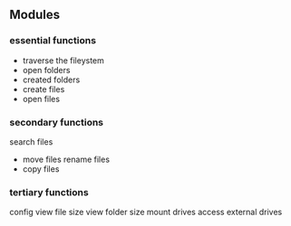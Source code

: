 ## Modules
### essential functions
* traverse the fileystem
* open folders
* created folders
* create files
* open files
### secondary functions
search files
* move files
rename files
* copy files
### tertiary functions
config
view file size
view folder size
mount drives
access external drives
